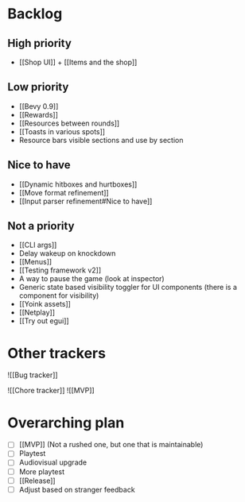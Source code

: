 # Backlog
## High priority
- [[Shop UI]] + [[Items and the shop]]

## Low priority
- [[Bevy 0.9]]
- [[Rewards]]
- [[Resources between rounds]]
- [[Toasts in various spots]]
- Resource bars visible sections and use by section

## Nice to have
- [[Dynamic hitboxes and hurtboxes]]
- [[Move format refinement]]
- [[Input parser refinement#Nice to have]]

## Not a priority
- [[CLI args]]
- Delay wakeup on knockdown
- [[Menus]]
- [[Testing framework v2]]
- A way to pause the game (look at inspector)
- Generic state based visibility toggler for UI components (there is a component for visibility)
- [[Yoink assets]]
- [[Netplay]]
- [[Try out egui]]

# Other trackers
![[Bug tracker]]

![[Chore tracker]]
![[MVP]]

# Overarching plan
- [ ] [[MVP]] (Not a rushed one, but one that is maintainable)
- [ ] Playtest
- [ ] Audiovisual upgrade
- [ ] More playtest
- [ ] [[Release]]
- [ ] Adjust based on stranger feedback
